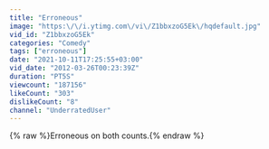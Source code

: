 ```yaml
---
title: "Erroneous"
image: "https:\/\/i.ytimg.com\/vi\/Z1bbxzoG5Ek\/hqdefault.jpg"
vid_id: "Z1bbxzoG5Ek"
categories: "Comedy"
tags: ["erroneous"]
date: "2021-10-11T17:25:55+03:00"
vid_date: "2012-03-26T00:23:39Z"
duration: "PT5S"
viewcount: "187156"
likeCount: "303"
dislikeCount: "8"
channel: "UnderratedUser"
---
```

{% raw %}Erroneous on both counts.{% endraw %}
